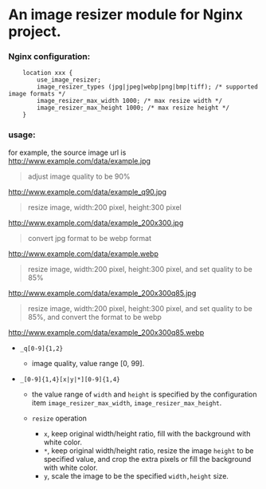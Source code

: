 # An image resizer module for Nginx project.

### Nginx configuration:

```
    location xxx {
        use_image_resizer;
        image_resizer_types (jpg|jpeg|webp|png|bmp|tiff); /* supported image formats */
        image_resizer_max_width 1000; /* max resize width */
        image_resizer_max_height 1000; /* max resize height */
    }
```

### usage:
for example, the source image url is http://www.example.com/data/example.jpg

> adjust image quality to be 90%

http://www.example.com/data/example_q90.jpg

> resize image, width:200 pixel, height:300 pixel

http://www.example.com/data/example_200x300.jpg 

> convert jpg format to be webp format

http://www.example.com/data/example.webp 

> resize image, width:200 pixel, height:300 pixel, and set quality to be 85%

http://www.example.com/data/example_200x300q85.jpg 

> resize image, width:200 pixel, height:300 pixel, and set quality to be 85%, and convert the format to be webp

http://www.example.com/data/example_200x300q85.webp 

- `_q[0-9]{1,2}`
    - image quality, value range [0, 99].

- `_[0-9]{1,4}[x|y|*][0-9]{1,4}`
     - the value range of `width` and `height` is specified by the configuration item `image_resizer_max_width`, `image_resizer_max_height`.

     - `resize` operation
        - `x`, keep original width/height ratio, fill with the background with white color.
        - `*`, keep original width/height ratio, resize the image `height` to be specified value, and crop the extra pixels or fill the background with white color.
        - `y`, scale the image to be the specified `width,height` size.
